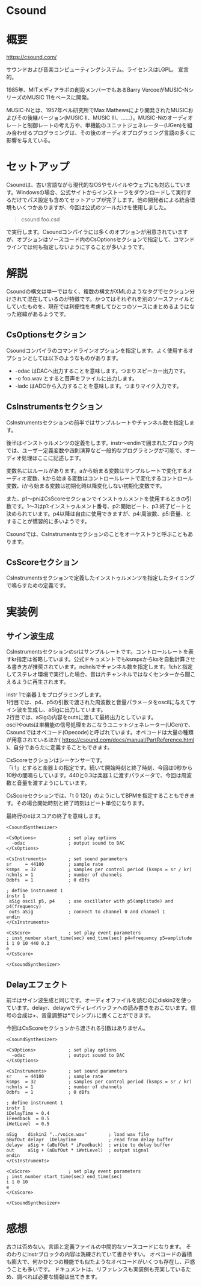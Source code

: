 Csound
===

# 概要

https://csound.com/

サウンドおよび音楽コンピューティングシステム。ライセンスはLGPL。
宣言的。

1985年、MITメディアラボの創設メンバーでもあるBarry VercoeがMUSIC-NシリーズのMUSIC 11をベースに開発。

MUSIC-Nとは、1957年ベル研究所でMax Mathewsにより開発されたMUSICおよびその後継バージョン(MUSIC II、MUSIC III、……）。MUSIC-Nのオーディオレートと制御レートの考え方や、単機能のユニットジェネレーター(UGen)を組み合わせるプログラミングは、その後のオーディオプログラミング言語の多くに影響を与えている。

# セットアップ

Csoundは、古い言語ながら現代的なOSやモバイルやウェブにも対応しています。Windowsの場合、公式サイトからインストーラをダウンロードして実行するだけでパス設定も含めてセットアップが完了します。他の開発者による統合環境もいくつかありますが、今回は公式のツールだけを使用しました。

> csound foo.csd

で実行します。Csoundコンパイラには多くのオプションが用意されていますが、オプションはソースコード内のCsOptionsセクションで指定して、コマンドラインでは何も指定しないようにすることが多いようです。


# 解説

Csoundの構文は単一ではなく、複数の構文がXMLのようなタグでセクション分けされて混在しているのが特徴です。かつてはそれぞれを別のソースファイルとしていたものを、現在では利便性を考慮してひとつのソースにまとめるようになった経緯があるようです。

## CsOptionsセクション
Csoundコンパイラのコマンドラインオプションを指定します。よく使用するオプションとしては以下のようなものがあります。

* -odac はDACへ出力することを意味します。つまりスピーカー出力です。
* -o foo.wav とすると音声をファイルに出力します。
* -iadc はADCから入力することを意味します。つまりマイク入力です。

## CsInstrumentsセクション

CsInstrumentsセクションの前半ではサンプルレートやチャンネル数を指定します。

後半はインストゥルメンツの定義をします。instr～endinで囲まれたブロック内では、ユーザー定義変数や四則演算など一般的なプログラミングが可能で、オーディオ処理はここに記述します。

変数名にはルールがあります。aから始まる変数はサンプルレートで変化するオーディオ変数、kから始まる変数はコントロールレートで変化するコントロール変数、iから始まる変数は初期化時以降変化しない初期化変数です。

また、p1～pnはCsScoreセクションでインストゥルメントを使用するときの引数です。1～3はp1:インストゥルメント番号、p2:開始ビート、p3:終了ビートと決められています。p4以降は自由に使用できますが、p4:周波数、p5:音量、とすることが慣習的に多いようです。

Csoundでは、CsInstrumentsセクションのことをオーケストラと呼ぶこともあります。

## CsScoreセクション

CsInstrumentsセクションで定義したインストゥルメンツを指定したタイミングで鳴らすための定義です。


# 実装例

## サイン波生成

CsInstrumentsセクションのsrはサンプルレートです。コントロールレートを表すkr指定は省略しています。公式ドキュメントでもksmpsからksを自動計算させる書き方が推奨されています。nchnlsでチャンネル数を指定します。1chと指定してステレオ環境で実行した場合、音は片チャンネルではなくセンターから聞こえるように再生されます。

instr 1で楽器１をプログラミングします。  
1行目では、p4、p5の引数で渡された周波数と音量パラメータをoscilに与えてサイン波を生成し、aSigに出力しています。  
2行目では、aSigの内容をoutsに渡して最終出力としています。  
oscilやoutsは単機能の信号処理をおこなうユニットジェネレーター(UGen)で、Csoundではオペコード(Opecode)と呼ばれています。オペコードは大量の種類が用意されているほか( https://csound.com/docs/manual/PartReference.html )、自分であらたに定義することもできます。

CsScoreセクションはシーケンサーです。  
「i 1」とすると楽器１の指定です。続いて開始時刻と終了時刻、今回は0秒から10秒の間鳴らしています。440と0.3は楽器１に渡すパラメータで、今回は周波数と音量を渡すようにしています。

CsScoreセクションでは、「t 0 120」のようにしてBPMを指定することもできます。その場合開始時刻と終了時刻はビート単位になります。

最終行のeはスコアの終了を意味します。

```Csound
<CsoundSynthesizer>

<CsOptions>            ; set play options
  -odac                ; output sound to DAC
</CsOptions>

<CsInstruments>        ; set sound parameters
sr     = 44100         ; sample rate
ksmps  = 32            ; samples per control period (ksmps = sr / kr)
nchnls = 1             ; number of channels
0dbfs  = 1             ; 0 dBfs

; define instrument 1
instr 1
 aSig oscil p5, p4     ; use oscillator with p5(amplitude) and p4(frequency)
 outs aSig             ; connect to channel 0 and channel 1 
endin
</CsInstruments>

<CsScore>              ; set play event parameters
; inst_number start_time(sec) end_time(sec) p4=frequency p5=amplitude
i 1 0 10 440 0.3
e
</CsScore>

</CsoundSynthesizer>
```

## Delayエフェクト

前半はサイン波生成と同じです。オーディオファイルを読むのにdiskin2を使っています。delayr、delaywでディレイバッファへの読み書きをおこないます。信号の合成は+、音量調整は*でシンプルに書くことができます。

今回はCsScoreセクションから渡される引数はありません。

```Csound
<CsoundSynthesizer>

<CsOptions>            ; set play options
  -odac                ; output sound to DAC
</CsOptions>

<CsInstruments>        ; set sound parameters
sr     = 44100         ; sample rate
ksmps  = 32            ; samples per control period (ksmps = sr / kr)
nchnls = 1             ; number of channels
0dbfs  = 1             ; 0 dBfs

; define instrument 1
instr 1
iDelayTime = 0.4
iFeedback  = 0.5
iWetLevel  = 0.5

aSig    diskin2 "../voice.wav"        ; load wav file
aBufOut delayr  iDelayTime            ; read from delay buffer
delayw  aSig + (aBufOut * iFeedback)  ; write to delay buffer
out     aSig + (aBufOut * iWetLevel)  ; output signal
endin
</CsInstruments>

<CsScore>              ; set play event parameters
; inst_number start_time(sec) end_time(sec) 
i 1 0 10
e
</CsScore>

</CsoundSynthesizer>
```


# 感想

古さは否めない。言語と定義ファイルの中間的なソースコードになります。
そのわりにinstrブロックの内容は洗練されていて書きやすい。
オペコードの蓄積も膨大で、何かひとつの機能でも似たようなオペコードがいくつも存在し、戸惑うことも多いです。
ドキュメントは、リファレンスも実装例も充実しているため、調べれば必要な情報は出てきます。

